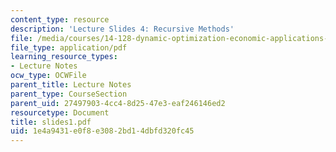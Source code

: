 ```yaml
---
content_type: resource
description: 'Lecture Slides 4: Recursive Methods'
file: /media/courses/14-128-dynamic-optimization-economic-applications-recursive-methods-spring-2003/1e4a9431e0f8e3082bd14dbfd320fc45_slides1.pdf
file_type: application/pdf
learning_resource_types:
- Lecture Notes
ocw_type: OCWFile
parent_title: Lecture Notes
parent_type: CourseSection
parent_uid: 27497903-4cc4-8d25-47e3-eaf246146ed2
resourcetype: Document
title: slides1.pdf
uid: 1e4a9431-e0f8-e308-2bd1-4dbfd320fc45
---
```

